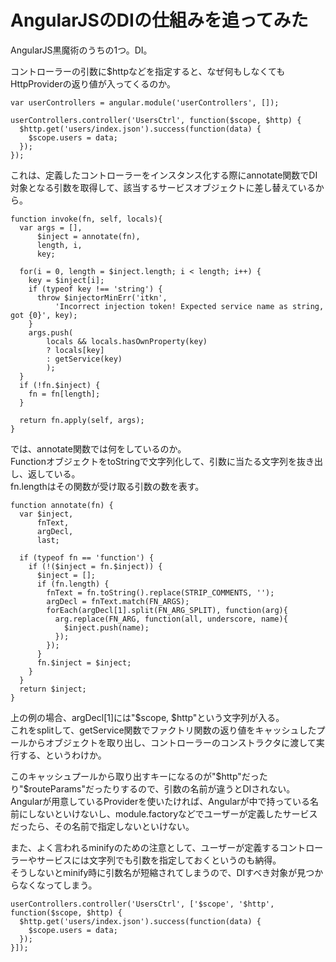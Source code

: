# AngularJSのDIの仕組みを追ってみた

AngularJS黒魔術のうちの1つ。DI。

コントローラーの引数に$httpなどを指定すると、なぜ何もしなくてもHttpProviderの返り値が入ってくるのか。

```
var userControllers = angular.module('userControllers', []);

userControllers.controller('UsersCtrl', function($scope, $http) {
  $http.get('users/index.json').success(function(data) {
    $scope.users = data;
  });
});
```

これは、定義したコントローラーをインスタンス化する際にannotate関数でDI対象となる引数を取得して、該当するサービスオブジェクトに差し替えているから。

```
function invoke(fn, self, locals){
  var args = [],
      $inject = annotate(fn),
      length, i,
      key;

  for(i = 0, length = $inject.length; i < length; i++) {
    key = $inject[i];
    if (typeof key !== 'string') {
      throw $injectorMinErr('itkn',
          'Incorrect injection token! Expected service name as string, got {0}', key);
    }
    args.push(
        locals && locals.hasOwnProperty(key)
        ? locals[key]
        : getService(key)
        );
  }
  if (!fn.$inject) {
    fn = fn[length];
  }

  return fn.apply(self, args);
}
```

では、annotate関数では何をしているのか。  
FunctionオブジェクトをtoStringで文字列化して、引数に当たる文字列を抜き出し、返している。  
fn.lengthはその関数が受け取る引数の数を表す。

```
function annotate(fn) {
  var $inject,
      fnText,
      argDecl,
      last;

  if (typeof fn == 'function') {
    if (!($inject = fn.$inject)) {
      $inject = [];
      if (fn.length) {
        fnText = fn.toString().replace(STRIP_COMMENTS, '');
        argDecl = fnText.match(FN_ARGS);
        forEach(argDecl[1].split(FN_ARG_SPLIT), function(arg){
          arg.replace(FN_ARG, function(all, underscore, name){
            $inject.push(name);
          });
        });
      }
      fn.$inject = $inject;
    }
  }
  return $inject;
}
```

上の例の場合、argDecl[1]には"$scope, $http"という文字列が入る。  
これをsplitして、getService関数でファクトリ関数の返り値をキャッシュしたプールからオブジェクトを取り出し、コントローラーのコンストラクタに渡して実行する、というわけか。

このキャッシュプールから取り出すキーになるのが"$http"だったり"$routeParams"だったりするので、引数の名前が違うとDIされない。  
Angularが用意しているProviderを使いたければ、Angularが中で持っている名前にしないといけないし、module.factoryなどでユーザーが定義したサービスだったら、その名前で指定しないといけない。

また、よく言われるminifyのための注意として、ユーザーが定義するコントローラーやサービスには文字列でも引数を指定しておくというのも納得。  
そうしないとminify時に引数名が短縮されてしまうので、DIすべき対象が見つからなくなってしまう。

```
userControllers.controller('UsersCtrl', ['$scope', '$http', function($scope, $http) {
  $http.get('users/index.json').success(function(data) {
    $scope.users = data;
  });
}]);
```
